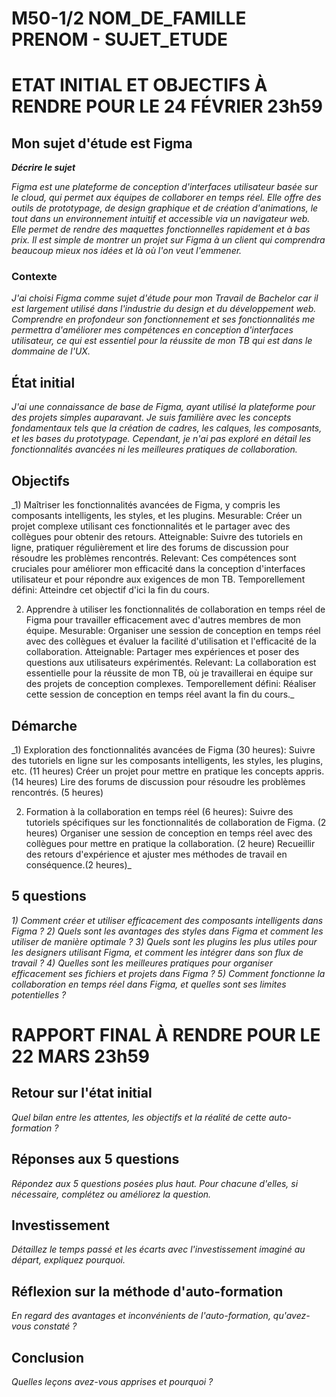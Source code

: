 # M50-1/2 NOM_DE_FAMILLE PRENOM - SUJET_ETUDE

# ETAT INITIAL ET OBJECTIFS À RENDRE POUR LE 24 FÉVRIER 23h59

## Mon sujet d'étude est Figma

**_Décrire le sujet_**

_Figma est une plateforme de conception d'interfaces utilisateur basée sur le cloud, qui permet aux équipes de collaborer en temps réel. Elle offre des outils de prototypage, de design graphique et de création d'animations, le tout dans un environnement intuitif et accessible via un navigateur web. Elle permet de rendre des maquettes fonctionnelles rapidement et à bas prix. Il est simple de montrer un projet sur Figma à un client qui comprendra beaucoup mieux nos idées et là où l'on veut l'emmener._

### Contexte

_J'ai choisi Figma comme sujet d'étude pour mon Travail de Bachelor car il est largement utilisé dans l'industrie du design et du développement web. Comprendre en profondeur son fonctionnement et ses fonctionnalités me permettra d'améliorer mes compétences en conception d'interfaces utilisateur, ce qui est essentiel pour la réussite de mon TB qui est dans le dommaine de l'UX._

## État initial

_J'ai une connaissance de base de Figma, ayant utilisé la plateforme pour des projets simples auparavant. Je suis familière avec les concepts fondamentaux tels que la création de cadres, les calques, les composants, et les bases du prototypage. Cependant, je n'ai pas exploré en détail les fonctionnalités avancées ni les meilleures pratiques de collaboration._

## Objectifs

_1) Maîtriser les fonctionnalités avancées de Figma, y compris les composants intelligents, les styles, et les plugins.
      Mesurable: Créer un projet complexe utilisant ces fonctionnalités et le partager avec des collègues pour obtenir des retours.
      Atteignable: Suivre des tutoriels en ligne, pratiquer régulièrement et lire des forums de discussion pour résoudre les problèmes rencontrés.
      Relevant: Ces compétences sont cruciales pour améliorer mon efficacité dans la conception d'interfaces utilisateur et pour répondre aux exigences de mon TB.
      Temporellement défini: Atteindre cet objectif d'ici la fin du cours.

2) Apprendre à utiliser les fonctionnalités de collaboration en temps réel de Figma pour travailler efficacement avec d'autres membres de mon équipe.
     Mesurable: Organiser une session de conception en temps réel avec des collègues et évaluer la facilité d'utilisation et l'efficacité de la collaboration.
     Atteignable: Partager mes expériences et poser des questions aux utilisateurs expérimentés.
     Relevant: La collaboration est essentielle pour la réussite de mon TB, où je travaillerai en équipe sur des projets de conception complexes.
     Temporellement défini: Réaliser cette session de conception en temps réel avant la fin du cours._

## Démarche

_1) Exploration des fonctionnalités avancées de Figma (30 heures):
    Suivre des tutoriels en ligne sur les composants intelligents, les styles, les plugins, etc. (11 heures)
    Créer un projet pour mettre en pratique les concepts appris. (14 heures)
    Lire des forums de discussion pour résoudre les problèmes rencontrés. (5 heures)
   
2) Formation à la collaboration en temps réel (6 heures):
    Suivre des tutoriels spécifiques sur les fonctionnalités de collaboration de Figma. (2 heures)
    Organiser une session de conception en temps réel avec des collègues pour mettre en pratique la collaboration. (2 heure)
    Recueillir des retours d'expérience et ajuster mes méthodes de travail en conséquence.(2 heures)_

## 5 questions

_1) Comment créer et utiliser efficacement des composants intelligents dans Figma ?
2) Quels sont les avantages des styles dans Figma et comment les utiliser de manière optimale ?
3) Quels sont les plugins les plus utiles pour les designers utilisant Figma, et comment les intégrer dans son flux de travail ?
4) Quelles sont les meilleures pratiques pour organiser efficacement ses fichiers et projets dans Figma ?
5) Comment fonctionne la collaboration en temps réel dans Figma, et quelles sont ses limites potentielles ?_

# RAPPORT FINAL À RENDRE POUR LE 22 MARS 23h59

## Retour sur l'état initial

_Quel bilan entre les attentes, les objectifs et la réalité de cette auto-formation ?_

## Réponses aux 5 questions

_Répondez aux 5 questions posées plus haut. Pour chacune d'elles, si nécessaire, complétez ou améliorez la question._

## Investissement

_Détaillez le temps passé et les écarts avec l'investissement imaginé au départ, expliquez pourquoi._

## Réflexion sur la méthode d'auto-formation

_En regard des avantages et inconvénients de l'auto-formation, qu'avez-vous constaté ?_

## Conclusion

_Quelles leçons avez-vous apprises et pourquoi ?_
